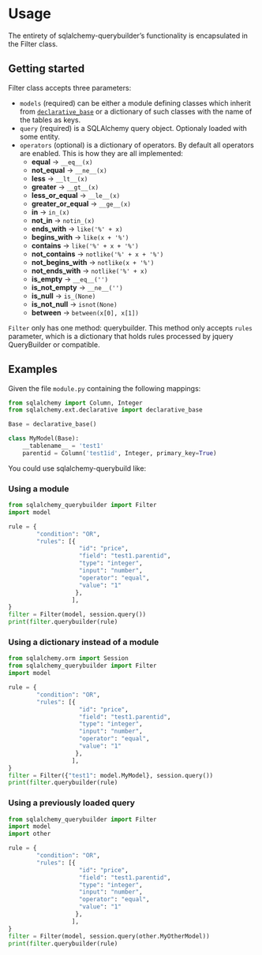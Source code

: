 # Usage

The entirety of sqlalchemy-querybuilder’s functionality is encapsulated in the Filter class.

## Getting started

Filter class accepts three parameters:

 - `models` (required) can be either a module defining classes which inherit from
   [`declarative_base`](https://docs.sqlalchemy.org/en/13/orm/extensions/declarative/api.html#sqlalchemy.ext.declarative.declarative_base) or a dictionary of such classes with the name of the tables as keys.
 - `query` (required) is a SQLAlchemy query object. Optionaly loaded with some entity.
 - `operators` (optional) is a dictionary of operators. By default all operators are
   enabled. This is how they are all implemented:
    -  **equal** &rarr; `__eq__(x)`
	-  **not_equal** &rarr; `__ne__(x)`
	-  **less** &rarr; `__lt__(x)`
    -  **greater** &rarr; `__gt__(x)`
    -  **less_or_equal** &rarr; `__le__(x)`
    -  **greater_or_equal** &rarr; `__ge__(x)`
    -  **in** &rarr; `in_(x)`
    -  **not_in** &rarr; `notin_(x)`
    -  **ends_with** &rarr; `like('%' + x)`
    -  **begins_with** &rarr; `like(x + '%')`
    -  **contains** &rarr; `like('%' + x + '%')`
    -  **not_contains** &rarr; `notlike('%' + x + '%')`
    -  **not_begins_with** &rarr; `notlike(x + '%')`
    -  **not_ends_with** &rarr; `notlike('%' + x)` 
    -  **is_empty** &rarr; `__eq__('')`
    -  **is_not_empty** &rarr; `__ne__('')`
    -  **is_null** &rarr; `is_(None)`
    -  **is_not_null** &rarr; `isnot(None)`
    -  **between** &rarr; `between(x[0], x[1])`


`Filter` only has one method: querybuilder. This method only accepts `rules` parameter, which is a dictionary that holds rules processed by jquery QueryBuilder or compatible.
 
## Examples

Given the file `module.py` containing the following mappings:
```python
from sqlalchemy import Column, Integer
from sqlalchemy.ext.declarative import declarative_base

Base = declarative_base()

class MyModel(Base):
    __tablename__ = 'test1'
    parentid = Column('test1id', Integer, primary_key=True)
```

You could use sqlalchemy-querybuild like:

### Using a module

```python
from sqlalchemy_querybuilder import Filter
import model

rule = {
        "condition": "OR",
        "rules": [{
                    "id": "price",
                    "field": "test1.parentid",
                    "type": "integer",
                    "input": "number",
                    "operator": "equal",
                    "value": "1"
                   },
                  ],
}
filter = Filter(model, session.query())
print(filter.querybuilder(rule)
```

### Using a dictionary instead of a module

```python
from sqlalchemy.orm import Session
from sqlalchemy_querybuilder import Filter
import model

rule = {
        "condition": "OR",
        "rules": [{
                    "id": "price",
                    "field": "test1.parentid",
                    "type": "integer",
                    "input": "number",
                    "operator": "equal",
                    "value": "1"
                   },
                  ],
}
filter = Filter({"test1": model.MyModel}, session.query())
print(filter.querybuilder(rule)
```

### Using a previously loaded query

```python
from sqlalchemy_querybuilder import Filter
import model
import other

rule = {
        "condition": "OR",
        "rules": [{
                    "id": "price",
                    "field": "test1.parentid",
                    "type": "integer",
                    "input": "number",
                    "operator": "equal",
                    "value": "1"
                   },
                  ],
}
filter = Filter(model, session.query(other.MyOtherModel))
print(filter.querybuilder(rule)
```
